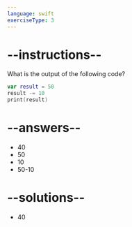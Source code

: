 ```yaml
---
language: swift
exerciseType: 3
---
```


# --instructions--

What is the output of the following code?
```swift
var result = 50
result -= 10
print(result)
```

# --answers--

- 40
- 50
- 10
- 50-10

# --solutions--

- 40
